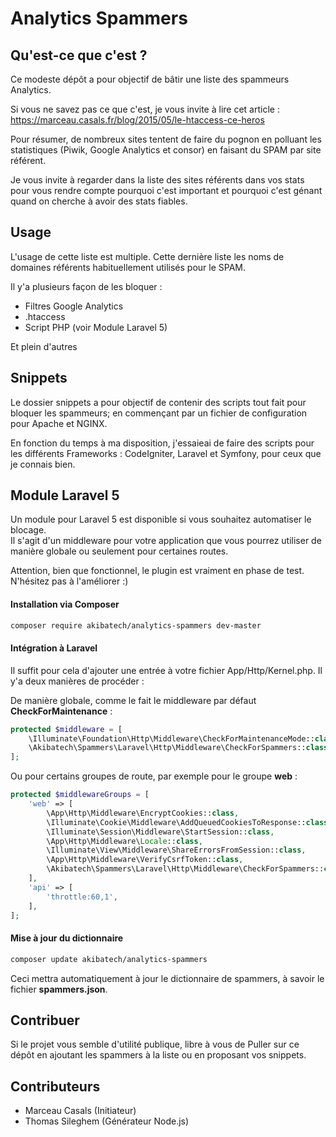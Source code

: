 # Analytics Spammers

## Qu'est-ce que c'est ?

Ce modeste dépôt a pour objectif de bâtir une liste des spammeurs Analytics.

Si vous ne savez pas ce que c'est, je vous invite à lire cet article : https://marceau.casals.fr/blog/2015/05/le-htaccess-ce-heros

Pour résumer, de nombreux sites tentent de faire du pognon en polluant les statistiques (Piwik, Google Analytics et consor) en faisant du SPAM par site référent.

Je vous invite à regarder dans la liste des sites référents dans vos stats pour vous rendre compte pourquoi c'est important et pourquoi c'est génant quand on cherche à avoir des stats fiables.

## Usage

L'usage de cette liste est multiple. Cette dernière liste les noms de domaines référents habituellement utilisés pour le SPAM.

Il y'a plusieurs façon de les bloquer :
* Filtres Google Analytics
* .htaccess
* Script PHP (voir Module Laravel 5)

Et plein d'autres

## Snippets

Le dossier snippets a pour objectif de contenir des scripts tout fait pour bloquer les spammeurs; en commençant par un fichier de configuration pour Apache et NGINX.

En fonction du temps à ma disposition, j'essaieai de faire des scripts pour les différents Frameworks : CodeIgniter, Laravel et Symfony, pour ceux que je connais bien.

## Module Laravel 5
 
Un module pour Laravel 5 est disponible si vous souhaitez automatiser le blocage.  
Il s'agit d'un middleware pour votre application que vous pourrez utiliser de manière globale ou seulement pour certaines routes.  

Attention, bien que fonctionnel, le plugin est vraiment en phase de test. N'hésitez pas à l'améliorer :)

#### Installation via Composer

```bash
composer require akibatech/analytics-spammers dev-master
```

#### Intégration à Laravel

Il suffit pour cela d'ajouter une entrée à votre fichier App/Http/Kernel.php. Il y'a deux manières de procéder :

De manière globale, comme le fait le middleware par défaut **CheckForMaintenance** :
```php
protected $middleware = [
    \Illuminate\Foundation\Http\Middleware\CheckForMaintenanceMode::class,
    \Akibatech\Spammers\Laravel\Http\Middleware\CheckForSpammers::class, // Sera appliqué pour chaque requête
];
```

Ou pour certains groupes de route, par exemple pour le groupe **web** :
```php
protected $middlewareGroups = [
    'web' => [
        \App\Http\Middleware\EncryptCookies::class,
        \Illuminate\Cookie\Middleware\AddQueuedCookiesToResponse::class,
        \Illuminate\Session\Middleware\StartSession::class,
        \App\Http\Middleware\Locale::class,
        \Illuminate\View\Middleware\ShareErrorsFromSession::class,
        \App\Http\Middleware\VerifyCsrfToken::class,
        \Akibatech\Spammers\Laravel\Http\Middleware\CheckForSpammers::class, // Sera appliqué pour les routes sous le joug du groupe web
    ],
    'api' => [
        'throttle:60,1',
    ],
];
```

#### Mise à jour du dictionnaire

```bash
composer update akibatech/analytics-spammers
```

Ceci mettra automatiquement à jour le dictionnaire de spammers, à savoir le fichier **spammers.json**.

## Contribuer

Si le projet vous semble d'utilité publique, libre à vous de Puller sur ce dépôt en ajoutant les spammers à la liste ou en proposant vos snippets.

## Contributeurs

* Marceau Casals (Initiateur)
* Thomas Sileghem (Générateur Node.js)